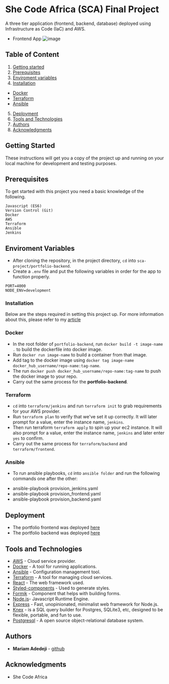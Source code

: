 # She Code Africa (SCA) Final Project

A three tier application (frontend, backend, database) deployed using Infrastructure as Code (IaC) and AWS.

* Frontend App
![image](https://user-images.githubusercontent.com/33374159/115548743-b976c300-a29f-11eb-9479-1f477e131f9a.png)

## Table of Content
1. [Getting started](#getting-started "Getting Started")
2. [Prerequisites](#prerequisites "Prerequisites")
3. [Enviroment variables](#enviroment-variables "Enviroment Variables")
4. [Installation](#installation "Installation")
* [Docker](#docker "Docker")
* [Terraform](#terraform "Terraform")
* [Ansible](#ansible "Ansible")
5. [Deployment](#deployment "Deployment")
6. [Tools and Technologies](#tools-and-technologies "Tools and Technologies")
7. [Authors](#authors "Authors")
8. [Acknowledgments](#acknowledgments "Acknowledgments")

## Getting Started

These instructions will get you a copy of the project up and running on your local machine for development and testing purposes.

## Prerequisites

To get started with this project you need a basic knowledge of the following.
```
Javascript (ES6)
Version Control (Git)
Docker
AWS
Terraform
Ansible
Jenkins
```

## Enviroment Variables
* After cloning the repository, in the project directory, `cd` into `sca-project/portfolio-backend`.
* Create a `.env` file and put the following variables in order for the app to function properly.

```
PORT=4000
NODE_ENV=development
```

### Installation
Below are the steps required in setting this project up. For more information about this, please refer to my [article]()
### Docker

* In the root folder of `portfolio-backend`, run `docker build -t image-name .` to build the dockerfile into docker image.
* Run `docker run image-name` to build a container from that image.
* Add tag to the docker image using `docker tag image-name docker_hub_username/repo-name:tag-name`.
* The run `docker push docker_hub_username/repo-name:tag-name` to push the docker image to your repo.
* Carry out the same process for the **portfolio-backend**.

### Terraform

* `cd` into `terraform/jenkins` and run `terraform init` to grab requirements for your AWS provider.
* Run `terraform plan` to verify that we've set it up correctly. It will later prompt for a value, enter the instance name, `jenkins`.
* Then run terraform `terraform apply` to spin up your ec2 instance. It will also prompt for a value, enter the instance name, `jenkins` and later enter `yes` to confirm.
* Carry out the same process for `terraform/backend` and `terraform/frontend`.
### Ansible

* To run ansible playbooks, `cd` into `ansible folder` and run the following commands one after the other:
- ansible-playbook provision_jenkins.yaml
- ansible-playbook provision_frontend.yaml
- ansible-playbook provision_backend.yaml

## Deployment

* The portfolio frontend was deployed [here](http://54.80.211.174:3000/)
* The portfolio backend was deployed [here](http://54.90.7.241:4000/)

## Tools and Technologies

* [AWS](https://aws.amazon.com/) - Cloud service provider.
* [Docker](https://www.docker.com/) - A tool for running applications.
* [Ansible](https://www.ansible.com/) - Configuration management tool.
* [Terraform](https://www.terraform.io/) - A tool for managing cloud services.
* [React](https://reactjs.org/) - The web framework used.
* [Styled-components](https://www.styled-components.com/) - Used to generate styles.
* [Formik](https://jaredpalmer.com/formik) - Component that helps with building forms.
* [Node.js](https://nodejs.org/en/)- Javascript Runtime Engine.
* [Express](https://expressjs.com/) - Fast, unopinionated, minimalist web framework for Node.js.
* [Knex](http://knexjs.org/) - is a SQL query builder for Postgres, SQLite3, etc, designed to be flexible, portable, and fun to use.
* [Postgresql](https://www.postgresql.org/) - A open source object-relational database system.

## Authors

* **Mariam Adedeji** - [github](https://github.com/mariehposa)

## Acknowledgments

* She Code Africa